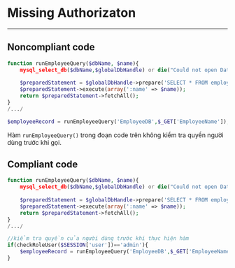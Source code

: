 # Missing Authorizaton

<hr>

## Noncompliant code

```php
function runEmployeeQuery($dbName, $name){
    mysql_select_db($dbName,$globalDbHandle) or die("Could not open Database".$dbName);
    
    $preparedStatement = $globalDbHandle->prepare('SELECT * FROM employees WHERE name = :name');
    $preparedStatement->execute(array(':name' => $name));
    return $preparedStatement->fetchAll();
}
/.../

$employeeRecord = runEmployeeQuery('EmployeeDB',$_GET['EmployeeName']);
```

Hàm `runEmployeeQuery()` trong đoạn code trên không kiểm tra quyền người dùng trước khi gọi. 

## Compliant code

```php
function runEmployeeQuery($dbName, $name){
    mysql_select_db($dbName,$globalDbHandle) or die("Could not open Database".$dbName);
    
    $preparedStatement = $globalDbHandle->prepare('SELECT * FROM employees WHERE name = :name');
    $preparedStatement->execute(array(':name' => $name));
    return $preparedStatement->fetchAll();
}
/.../

//kiểm tra quyền của người dùng trước khi thực hiện hàm 
if(checkRoleUser($SESSION['user'])=='admin'){
    $employeeRecord = runEmployeeQuery('EmployeeDB',$_GET['EmployeeName']);
}
```